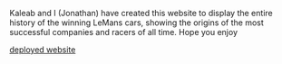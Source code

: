 Kaleab and I (Jonathan) have created this website to display the entire history of the winning LeMans cars, showing the origins of the most successful companies and racers of all time. Hope you enjoy


[deployed website](http://www.thelemans24.com/)